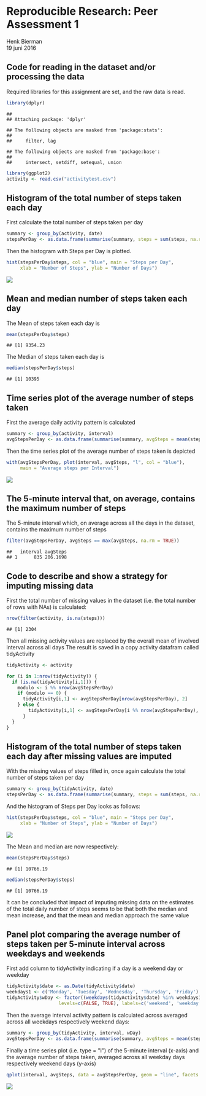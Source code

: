 # Reproducible Research: Peer Assessment 1
Henk Bierman  
19 juni 2016  


## Code for reading in the dataset and/or processing the data

Required libraries for this assignment are set, and the raw data is read.

```r
library(dplyr)
```

```
## 
## Attaching package: 'dplyr'
```

```
## The following objects are masked from 'package:stats':
## 
##     filter, lag
```

```
## The following objects are masked from 'package:base':
## 
##     intersect, setdiff, setequal, union
```

```r
library(ggplot2)
activity <- read.csv("activitytest.csv")
```

## Histogram of the total number of steps taken each day

First calculate the total number of steps taken per day

```r
summary <- group_by(activity, date)
stepsPerDay <- as.data.frame(summarise(summary, steps = sum(steps, na.rm = TRUE)))
```

Then the histogram with Steps per Day is plotted.

```r
hist(stepsPerDay$steps, col = "blue", main = "Steps per Day", 
     xlab = "Number of Steps", ylab = "Number of Days")
```

![](PA1_template_files/figure-html/unnamed-chunk-3-1.png)<!-- -->

## Mean and median number of steps taken each day

The Mean of steps taken each day is

```r
mean(stepsPerDay$steps)
```

```
## [1] 9354.23
```

The Median of steps taken each day is

```r
median(stepsPerDay$steps)
```

```
## [1] 10395
```

## Time series plot of the average number of steps taken

First the average daily activity pattern is calculated

```r
summary <- group_by(activity, interval)
avgStepsPerDay <- as.data.frame(summarise(summary, avgSteps = mean(steps, na.rm = TRUE)))
```

Then the time series plot of the average number of steps taken is depicted

```r
with(avgStepsPerDay, plot(interval, avgSteps, "l", col = "blue"), 
     main = "Average steps per Interval")
```

![](PA1_template_files/figure-html/unnamed-chunk-7-1.png)<!-- -->

## The 5-minute interval that, on average, contains the maximum number of steps

The 5-minute interval which, on average across all the days in the dataset, contains the maximum number of steps

```r
filter(avgStepsPerDay, avgSteps == max(avgSteps, na.rm = TRUE))
```

```
##   interval avgSteps
## 1      835 206.1698
```

## Code to describe and show a strategy for imputing missing data

First the total number of missing values in the dataset (i.e. the total number of rows with NAs) is calculated:

```r
nrow(filter(activity, is.na(steps)))
```

```
## [1] 2304
```

Then all missing activity values are replaced by the overall mean of involved interval across all days 
The result is saved in a copy activity datafram called tidyActivity

```r
tidyActivity <- activity

for (i in 1:nrow(tidyActivity)) {
  if (is.na(tidyActivity[i,1])) {
    modulo <- i %% nrow(avgStepsPerDay)
    if (modulo == 0) {
      tidyActivity[i,1] <- avgStepsPerDay[nrow(avgStepsPerDay), 2]
    } else {
        tidyActivity[i,1] <- avgStepsPerDay[i %% nrow(avgStepsPerDay), 2]
      }
  }
}
```
## Histogram of the total number of steps taken each day after missing values are imputed

With the missing values of steps filled in, once again calculate the total number of steps taken per day

```r
summary <- group_by(tidyActivity, date)
stepsPerDay <- as.data.frame(summarise(summary, steps = sum(steps, na.rm = TRUE)))
```

And the histogram of Steps per Day looks as follows:

```r
hist(stepsPerDay$steps, col = "blue", main = "Steps per Day", 
     xlab = "Number of Steps", ylab = "Number of Days")
```

![](PA1_template_files/figure-html/unnamed-chunk-12-1.png)<!-- -->

The Mean and median are now respectively:

```r
mean(stepsPerDay$steps)
```

```
## [1] 10766.19
```

```r
median(stepsPerDay$steps)
```

```
## [1] 10766.19
```

It can be concluded that impact of imputing missing data on the estimates of the total daily number of steps seems to be that both the median and mean increase, and that the mean and median approach the same value

## Panel plot comparing the average number of steps taken per 5-minute interval across weekdays and weekends

First add column to tidyActivity indicating if a day is a weekend day or weekday

```r
tidyActivity$date <- as.Date(tidyActivity$date)
weekdays1 <- c('Monday', 'Tuesday', 'Wednesday', 'Thursday', 'Friday')
tidyActivity$wDay <- factor((weekdays(tidyActivity$date) %in% weekdays1), 
                   levels=c(FALSE, TRUE), labels=c('weekend', 'weekday'))
```

Then the average interval activity pattern is calculated across averaged across all weekdays respectively weekend days:

```r
summary <- group_by(tidyActivity, interval, wDay)
avgStepsPerDay <- as.data.frame(summarise(summary, avgSteps = mean(steps, na.rm = TRUE)))
```

Finally a time series plot (i.e. type = "l") of the 5-minute interval (x-axis) and the average number 
of steps taken, averaged across all weekday days respectively weekend days (y-axis)

```r
qplot(interval, avgSteps, data = avgStepsPerDay, geom = "line", facets = wDay ~ .)
```

![](PA1_template_files/figure-html/unnamed-chunk-16-1.png)<!-- -->
